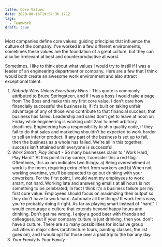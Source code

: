 ```yaml
---
title: Core Values
date: 2020-08-16T19:57:36.171Z
tags:
  - Teamwork
draft: true
---
```

Most companies define core values: guiding principles that influence the culture of the company.  I've worked in a few different environments, sometimes these values are the foundation of a great culture, but they can also be irrelevant at best and counterproductive at worst. 

Sometimes, I like to think about what values I would try to instill if I was a leader of an engineering department or company.  Here are a few that I think would both create an awesome work environment and also attract exceptional talent:

1. *Nobody Wins Unless Everybody Wins* - This quote is commonly attributed to Bruce Springsteen, and if I was a boss I would take a page from The Boss and make this my first core value.  I don't care how financially successful the business is; if it's built on taking unfair advantage of any of those who contribute to that financial success, that business has failed.  Leadership and sales don't get to leave at noon on Friday while engineering is working until 2am to meet arbitrary deadlines.  Engineering has a responsibility to ship quality code, if they fail to do that sales and marketing shouldn't be expected to work harder to sell an inferior product.  If any part of the business is set up to fail, then the business as a whole has failed.  We're all in this together; success isn't attained until everyone is successful.  
2. *Work Smart, Play Smart* - So many businesses claim to "Work Hard, Play Hard."  At this point in my career, I consider this a red flag.  Oftentimes, this axiom indicates two things: a) Being overwhelmed at work is the norm, requiring extra effort from workers and b) When not working overtime, you'll be expected to go out drinking with your coworkers. For the first point, I would want my employees to work smart, not hard.  Working late and answering emails at all hours is not something to be celebrated; in fact I think it's a business failure per my first core value.  Employees should focus on maximizing their output so they don't have to work hard.  Automate all the things!  If work feels easy, you're probably doing it right.  As far as playing smart instead of "hard," I would encourage a culture that extends beyond happy hours and drinking.  Don't get me wrong, I enjoy a good beer with friends and colleagues, but if your company culture is just drinking, then you don't have a culture.  There are so many possibilities for inclusive group activities in major cities (architecture tours, painting classes, the list goes on), and I would opt for those over a paid trip to the bar any day.
3. *Your Family Is Your Family* -